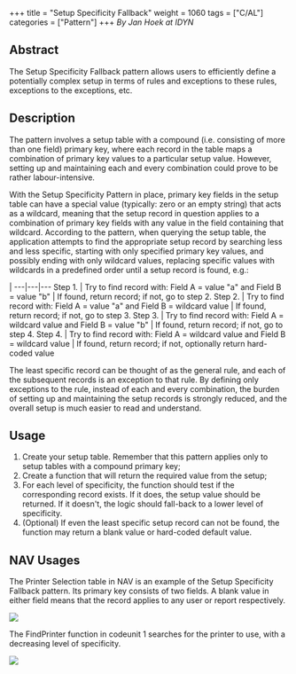 +++
title = "Setup Specificity Fallback"
weight = 1060
tags = ["C/AL"]
categories = ["Pattern"]
+++
_By Jan Hoek at IDYN_

## Abstract

The Setup Specificity Fallback pattern allows users to efficiently define a potentially complex setup in terms of rules and exceptions to these rules, exceptions to the exceptions, etc.

## Description

The pattern involves a setup table with a compound (i.e. consisting of more than one field) primary key, where each record in the table maps a combination of primary key values to a particular setup value. However, setting up and maintaining each and every combination could prove to be rather labour-intensive. 

With the Setup Specificity Pattern in place, primary key fields in the setup table can have a special value (typically: zero or an empty string) that acts as a wildcard, meaning that the setup record in question applies to a combination of primary key fields with any value in the field containing that wildcard. According to the pattern, when querying the setup table, the application attempts to find the appropriate setup record by searching less and less specific, starting with only specified primary key values, and possibly ending with only wildcard values, replacing specific values with wildcards in a predefined order until a setup record is found, e.g.:


|
---|---|---
Step 1. | Try to find record with: Field A = value "a" and Field B = value "b" | If found, return record; if not, go to step 2.
Step 2. | Try to find record with: Field A = value "a" and Field B = wildcard value | If found, return record; if not, go to step 3\.
Step 3. | Try to find record with: Field A = wildcard value and Field B = value "b" | If found, return record; if not, go to step 4.
Step 4. | Try to find record with: Field A = wildcard value and Field B = wildcard value | If found, return record; if not, optionally return hard-coded value

The least specific record can be thought of as the general rule, and each of the subsequent records is an exception to that rule. By defining only exceptions to the rule, instead of each and every combination, the burden of setting up and maintaining the setup records is strongly reduced, and the overall setup is much easier to read and understand.

## Usage

1. Create your setup table. Remember that this pattern applies only to setup tables with a compound primary key;
2. Create a function that will return the required value from the setup;
3. For each level of specificity, the function should test if the corresponding record exists. If it does, the setup value should be returned. If it doesn't, the logic should fall-back to a lower level of specificity.
4. (Optional) If even the least specific setup record can not be found, the function may return a blank value or hard-coded default value.

## NAV Usages

The Printer Selection table in NAV is an example of the Setup Specificity Fallback pattern. Its primary key consists of two fields. A blank value in either field means that the record applies to any user or report respectively.

[![ ][image0]][anchor0]

The FindPrinter function in codeunit 1 searches for the printer to use, with a decreasing level of specificity. 

[![ ][image1]][anchor1]



[anchor0]: 0724.Printer-Selection.png
[anchor1]: 2335.FindPrinter.png


[image0]: 0724.Printer-Selection.png
[image1]: 2335.FindPrinter.png
